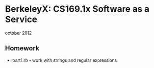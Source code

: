 BerkeleyX: CS169.1x Software as a Service
=========================================
october 2012

Homework
--------
* part1.rb - work with strings and regular expressions